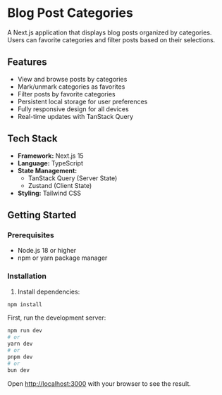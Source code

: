# Blog Post Categories

A Next.js application that displays blog posts organized by categories. Users can favorite categories and filter posts based on their selections.

## Features

- View and browse posts by categories
- Mark/unmark categories as favorites
- Filter posts by favorite categories
- Persistent local storage for user preferences
- Fully responsive design for all devices
- Real-time updates with TanStack Query

## Tech Stack

- **Framework:** Next.js 15
- **Language:** TypeScript
- **State Management:** 
  - TanStack Query (Server State)
  - Zustand (Client State)
- **Styling:** Tailwind CSS

## Getting Started

### Prerequisites

- Node.js 18 or higher
- npm or yarn package manager

### Installation

1. Install dependencies:
```bash
npm install
```

First, run the development server:

```bash
npm run dev
# or
yarn dev
# or
pnpm dev
# or
bun dev
```

Open [http://localhost:3000](http://localhost:3000) with your browser to see the result.
